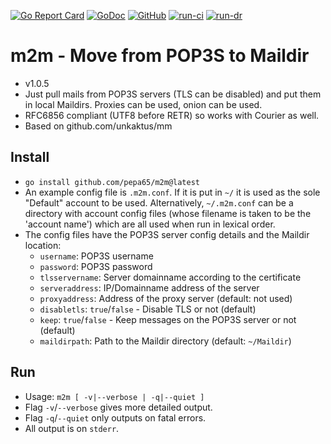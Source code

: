 [![Go Report Card](https://goreportcard.com/badge/github.com/pepa65/m2m)](https://goreportcard.com/report/github.com/pepa65/m2m)
[![GoDoc](https://godoc.org/github.com/pepa65/m2m?status.svg)](https://godoc.org/github.com/pepa65/m2m)
[![GitHub](https://img.shields.io/github/license/pepa65/m2m.svg)](LICENSE)
[![run-ci](https://github.com/pepa65/m2m/actions/workflows/ci.yml/badge.svg)](https://github.com/pepa65/m2m/actions/workflows/ci.yml)
[![run-dr](https://github.com/pepa65/m2m/actions/workflows/dependency-review.yml/badge.svg)](https://github.com/pepa65/m2m/actions/workflows/dependency-review.yml)
# m2m - Move from POP3S to Maildir

* v1.0.5
* Just pull mails from POP3S servers (TLS can be disabled) and put them in
  local Maildirs. Proxies can be used, onion can be used.
* RFC6856 compliant (UTF8 before RETR) so works with Courier as well.
* Based on github.com/unkaktus/mm

## Install
* `go install github.com/pepa65/m2m@latest`
* An example config file is `.m2m.conf`. If it is put in `~/` it is used as
  the sole "Default" account to be used. Alternatively, `~/.m2m.conf` can be
  a directory with account config files (whose filename is taken to be the
  'account name') which are all used when run in lexical order.
* The config files have the POP3S server config details and the Maildir location:
  - `username`: POP3S username
  - `password`: POP3S password
  - `tlsservername`: Server domainname according to the certificate
  - `serveraddress`: IP/Domainname address of the server
  - `proxyaddress`: Address of the proxy server (default: not used)
  - `disabletls`: `true`/`false` - Disable TLS or not (default)
  - `keep`: `true`/`false` - Keep messages on the POP3S server or not (default)
  - `maildirpath`: Path to the Maildir directory (default: `~/Maildir`)

## Run
* Usage: `m2m [ -v|--verbose | -q|--quiet ]`
* Flag `-v`/`--verbose` gives more detailed output.
* Flag `-q`/`--quiet` only outputs on fatal errors.
* All output is on `stderr`.
